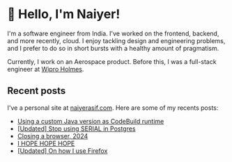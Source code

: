 # 👋 Hello, I'm Naiyer!

I'm a software engineer from India. I've worked on the frontend, backend, and more recently, cloud. I enjoy tackling design and engineering problems, and I prefer to do so in short bursts with a healthy amount of pragmatism.

Currently, I work on an Aerospace product. Before this, I was a full-stack engineer at [Wipro Holmes](https://www.wipro.com/holmes/).

## Recent posts

I've a personal site at [naiyerasif.com](https://www.naiyerasif.com). Here are some of my recents posts:

<!-- BLOG-POST-LIST:START -->
- [Using a custom Java version as CodeBuild runtime](https://www.naiyerasif.com/post/2024/09/07/using-a-custom-java-version-as-codebuild-runtime/)
- [[Updated] Stop using SERIAL in Postgres](https://www.naiyerasif.com/post/2024/09/04/stop-using-serial-in-postgres/)
- [Closing a browser, 2024](https://www.naiyerasif.com/post/2024/08/31/closing-a-browser-2024/)
- [I HOPE HOPE HOPE](https://www.naiyerasif.com/post/2024/08/30/i-hope-hope-hope/)
- [[Updated] On how I use Firefox](https://www.naiyerasif.com/post/2023/08/06/on-how-i-use-firefox/)
<!-- BLOG-POST-LIST:END -->
